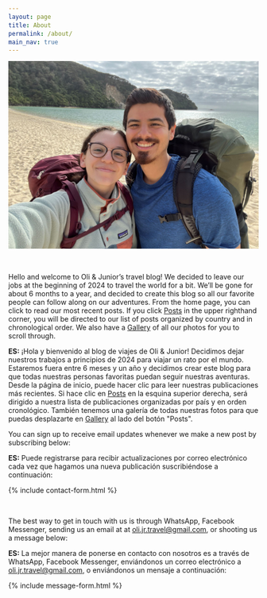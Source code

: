 ```yaml
---
layout: page
title: About
permalink: /about/
main_nav: true
---
```


![image tooltip here](/assets/photos/abel_tasman/abel_tasman_1.jpg)

<br />

Hello and welcome to Oli & Junior’s travel blog! We decided to leave our jobs at the beginning of 2024 to travel the world for a bit. We’ll be gone for about 6 months to a year, and decided to create this blog so all our favorite people can follow along on our adventures. From the home page, you can click to read our most recent posts. If you click [Posts](https://gramirezjr.github.io/oli-jr-travel/posts/) in the upper righthand corner, you will be directed to our list of posts organized by country and in chronological order. We also have a [Gallery](https://gramirezjr.github.io/oli-jr-travel/gallery/) of all our photos for you to scroll through.

**ES:** ¡Hola y bienvenido al blog de viajes de Oli & Junior! Decidimos dejar nuestros trabajos a principios de 2024 para viajar un rato por el mundo. Estaremos fuera entre 6 meses y un año y decidimos crear este blog para que todas nuestras personas favoritas puedan seguir nuestras aventuras. Desde la página de inicio, puede hacer clic para leer nuestras publicaciones más recientes. Si hace clic en [Posts](https://gramirezjr.github.io/oli-jr-travel/posts/) en la esquina superior derecha, será dirigido a nuestra lista de publicaciones organizadas por país y en orden cronológico. También tenemos una galería de todas nuestras fotos para que puedas desplazarte en [Gallery](https://gramirezjr.github.io/oli-jr-travel/gallery/) al lado del botón "Posts".


You can sign up to receive email updates whenever we make a new post by subscribing below:

**ES:** Puede registrarse para recibir actualizaciones por correo electrónico cada vez que hagamos una nueva publicación suscribiéndose a continuación:

{% include contact-form.html %}

<br />

The best way to get in touch with us is through WhatsApp, Facebook Messenger, sending us an email at at oli.jr.travel@gmail.com, or shooting us a message below:

**ES:** La mejor manera de ponerse en contacto con nosotros es a través de WhatsApp, Facebook Messenger, enviándonos un correo electrónico a oli.jr.travel@gmail.com, o enviándonos un mensaje a continuación:

{% include message-form.html %}
